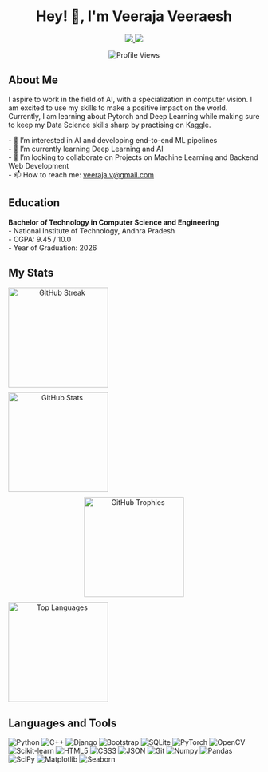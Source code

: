 <h1 align="center">Hey! 👋, I'm Veeraja Veeraesh</h1>

<p align="center">
  <a href="https://linkedin.com/in/veeraja-veeraesh">
    <img src="https://img.shields.io/badge/LinkedIn-0A66C2?style=for-the-badge&logo=linkedin&logoColor=white" />
  </a>
  <a href="https://www.kaggle.com/veerajaveeraesh">
    <img src="https://img.shields.io/badge/Kaggle-20BEFF?style=for-the-badge&logo=kaggle&logoColor=white" />
  </a>
</p>
<p align="center">
  <img src="https://komarev.com/ghpvc/?username=Veeraja-Veeraesh" alt="Profile Views" />
</p>

<h2 align="">About Me</h2>

<p align="">
  I aspire to work in the field of AI, with a specialization in computer vision. I am excited to use my skills to make a positive impact on the world. Currently, I am learning about Pytorch and Deep Learning while making sure to keep my Data Science skills sharp by practising on Kaggle.
</p>

<p align="">
  - 👀 I’m interested in AI and developing end-to-end ML pipelines <br>
  - 🌱 I’m currently learning Deep Learning and AI <br>
  - 💞️ I’m looking to collaborate on Projects on Machine Learning and Backend Web Development <br>
  - 📫 How to reach me: <a href="mailto:veeraja.v@gmail.com">veeraja.v@gmail.com</a> <br>
</p>

<h2 align="">Education</h2>

<p align="">
  <strong>Bachelor of Technology in Computer Science and Engineering</strong><br>
 - National Institute of Technology, Andhra Pradesh<br>
 - CGPA: 9.45 / 10.0<br>
 - Year of Graduation: 2026
</p>

<h2 align="">My Stats</h2>

<p align="center" style="display:grid; grid-template-columns: 1fr; gap: 10px;">
  <img src="https://github-readme-streak-stats.herokuapp.com/?user=Veeraja-Veeraesh&theme=dark" alt="GitHub Streak" style="height:200px;"/> 
  <img src="https://github-readme-stats.vercel.app/api?username=Veeraja-Veeraesh&show_icons=true&theme=dark" alt="GitHub Stats" style="height:200px; " /> 
  <a href="https://github.com/ryo-ma/github-profile-trophy">
    <img src="https://github-profile-trophy.vercel.app/?username=Veeraja-Veeraesh&row=2&column=4&theme=dark_lover&no-bg=true" alt="GitHub Trophies" style="height:200px;" />
  </a>
  <img src="https://github-readme-stats.vercel.app/api/top-langs/?username=Veeraja-Veeraesh&layout=compact&theme=dark" alt="Top Languages" style="height:200px;" /> 
</p>


<h2 align="">Languages and Tools</h2>

<p align="">
  <img src="https://img.shields.io/badge/Python-3776AB?style=for-the-badge&logo=python&logoColor=white" alt="Python" />
  <img src="https://img.shields.io/badge/C++-00599C?style=for-the-badge&logo=cplusplus&logoColor=white" alt="C++" />
  <img src="https://img.shields.io/badge/Django-092E20?style=for-the-badge&logo=django&logoColor=white" alt="Django" />
  <img src="https://img.shields.io/badge/Bootstrap-563D7C?style=for-the-badge&logo=bootstrap&logoColor=white" alt="Bootstrap" />
  <img src="https://img.shields.io/badge/SQLite-003B57?style=for-the-badge&logo=sqlite&logoColor=white" alt="SQLite" />
  <img src="https://img.shields.io/badge/PyTorch-EE4C2C?style=for-the-badge&logo=pytorch&logoColor=white" alt="PyTorch" />
  <img src="https://img.shields.io/badge/OpenCV-5C3EE8?style=for-the-badge&logo=opencv&logoColor=white" alt="OpenCV" />
  <img src="https://img.shields.io/badge/Scikit--learn-F7931E?style=for-the-badge&logo=scikit-learn&logoColor=white" alt="Scikit-learn" />
  <img src="https://img.shields.io/badge/HTML5-E34F26?style=for-the-badge&logo=html5&logoColor=white" alt="HTML5" />
  <img src="https://img.shields.io/badge/CSS3-1572B6?style=for-the-badge&logo=css3&logoColor=white" alt="CSS3" />
  <img src="https://img.shields.io/badge/JSON-000000?style=for-the-badge&logo=json&logoColor=white" alt="JSON" />
  <img src="https://img.shields.io/badge/Git-F05032?style=for-the-badge&logo=git&logoColor=white" alt="Git" />
  <img src="https://img.shields.io/badge/numpy-013243?style=for-the-badge&logo=numpy&logoColor=white" alt="Numpy" />
  <img src="https://img.shields.io/badge/pandas-150458?style=for-the-badge&logo=pandas&logoColor=white" alt="Pandas" />
  <img src="https://img.shields.io/badge/scipy-8CAAE6?style=for-the-badge&logo=scipy&logoColor=white" alt="SciPy" />
  <img src="https://img.shields.io/badge/matplotlib-3776AB?style=for-the-badge&logo=matplotlib&logoColor=white" alt="Matplotlib" />
  <img src="https://img.shields.io/badge/seaborn-00599C?style=for-the-badge&logo=seaborn&logoColor=white" alt="Seaborn" />
</p>
